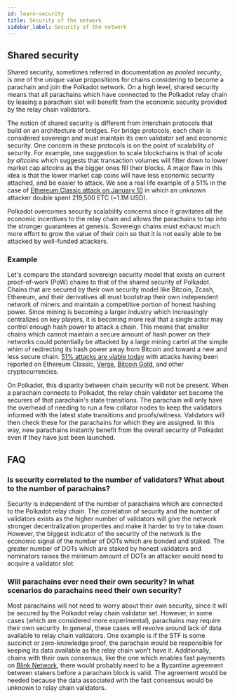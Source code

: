 ```yaml
---
id: learn-security
title: Security of the network
sidebar_label: Security of the network
---
```


## Shared security

Shared security, sometimes referred in documentation as _pooled security_, is one of the unique value propositions for chains considering to become a parachain and join the Polkadot network. On a high level, shared security means that all parachains which have connected to the Polkadot relay chain by leasing a parachain slot will benefit from the economic security provided by the relay chain validators.

The notion of shared security is different from interchain protocols that build on an architecture of bridges. For bridge protocols, each chain is considered sovereign and must maintain its own validator set and economic security. One concern in these protocols is on the point of scalability of security. For example, one suggestion to scale blockchains is that of _scale by altcoins_ which suggests that transaction volumes will filter down to lower market cap altcoins as the bigger ones fill their blocks. A major flaw in this idea is that the lower market cap coins will have less economic security attached, and be easier to attack. We see a real life example of a 51% in the case of [Ethereum Classic attack on January 10](https://cointelegraph.com/news/ethereum-classic-51-attack-the-reality-of-proof-of-work) in which an unknown attacker double spent 219,500 ETC (~1.1M USD).

Polkadot overcomes security scalability concerns since it gravitates all the economic incentives to the relay chain and allows the parachains to tap into the stronger guarantees at genesis. Sovereign chains must exhaust much more effort to grow the value of their coin so that it is not easily able to be attacked by well-funded attackers.

### Example

Let's compare the standard sovereign security model that exists on current proof-of-work (PoW) chains to that of the shared security of Polkadot. Chains that are secured by their own security model like Bitcoin, Zcash, Ethereum, and their derivatives all must bootstrap their own independent network of miners and maintain a competitive portion of honest hashing power. Since mining is becoming a larger industry which increasingly centralizes on key players, it is becoming more real that a single actor may control enough hash power to attack a chain. This means that smaller chains which cannot maintain a secure amount of hash power on their networks could potentially be attacked by a large mining cartel at the simple whim of redirecting its hash power away from Bitcoin and toward a new and less secure chain. [51% attacks are viable today](https://www.crypto51.app) with attacks having been reported on Ethereum Classic, [Verge](https://coincentral.com/verge-suffers-51-attack-hard-forks-in-response/), [Bitcoin Gold](https://bitcoingold.org/responding-to-attacks/), and other cryptocurrencies.

On Polkadot, this disparity between chain security will not be present. When a parachain connects to Polkadot, the relay chain validator set become the securers of that parachain's state transitions. The parachain will only have the overhead of needing to run a few collator nodes to keep the validators informed with the latest state transitions and proofs/witness. Validators will then check these for the parachains for which they are assigned. In this way, new parachains instantly benefit from the overall security of Polkadot even if they have just been launched.

## FAQ

### Is security correlated to the number of validators? What about to the number of parachains?

Security is independent of the number of parachains which are connected to the Polkadot relay chain. The correlation of security and the number of validators exists as the higher number of validators will give the network stronger decentralization properties and make it harder to try to take down. However, the biggest indicator of the security of the network is the economic signal of the number of DOTs which are bonded and staked. The greater number of DOTs which are staked by honest validators and nominators raises the minimum amount of DOTs an attacker would need to acquire a validator slot.

### Will parachains ever need their own security? In what scenarios do parachains need their own security?

Most parachains will not need to worry about their own security, since it will be secured by the Polkadot relay chain validator set. However, in some cases (which are considered more experimental), parachains may require their own security. In general, these cases will revolve around lack of data available to relay chain validators. One example is if the STF is some succinct or zero-knowledge proof, the parachain would be responsible for keeping its data available as the relay chain won't have it. Additionally, chains with their own consensus, like the one which enables fast payments on [Blink Network](https://www.youtube.com/watch?v=sf5GMDlG7Uk), there would probably need to be a Byzantine agreement between stakers before a parachain block is valid. The agreement would be needed because the data associated with the fast consensus would be unknown to relay chain validators.
